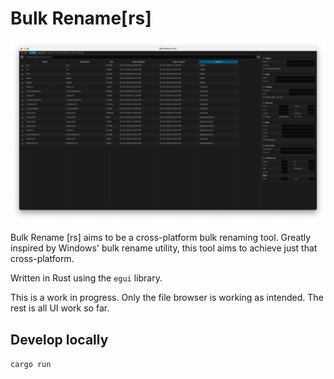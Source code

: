 # Bulk Rename[rs]

![](docs/gui-progress.png)

Bulk Rename [rs] aims to be a cross-platform bulk renaming tool. Greatly inspired by Windows' bulk rename utility, this tool aims to achieve just that cross-platform.

Written in Rust using the `egui` library.

This is a work in progress. Only the file browser is working as intended. The rest is all UI work so far.

## Develop locally

`cargo run`
